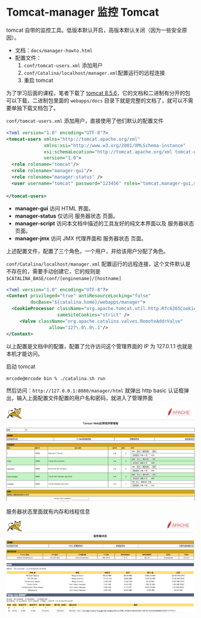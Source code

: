 # Tomcat-manager 监控 Tomcat

tomcat 自带的监控工具。低版本默认开启，高版本默认关闭（因为一些安全原因）。

- 文档：`docs/manager-howto.html`
- 配置文件：
  1. `conf/tomcat-users.xml` 添加用户
  2. `conf/Catalina/localhost/manager.xml`配置运行的远程连接
  3. 重启 tomcat

为了学习后面的课程，笔者下载了 [tomcat 8.5.6](https://tomcat.apache.org/download-80.cgi)，它的文档和二进制有分开的包可以下载，二进制包里面的 `webapps/docs` 目录下就是完整的文档了，就可以不需要单独下载文档包了。

`conf/tomcat-users.xml` 添加用户，直接使用了他们默认的配置文件

```xml
<?xml version="1.0" encoding="UTF-8"?>
<tomcat-users xmlns="http://tomcat.apache.org/xml"
              xmlns:xsi="http://www.w3.org/2001/XMLSchema-instance"
              xsi:schemaLocation="http://tomcat.apache.org/xml tomcat-users.xsd"
              version="1.0">
  <role rolename="tomcat"/>
  <role rolename="manager-gui"/>
  <role rolename="manager-status" />
  <user username="tomcat" password="123456" roles="tomcat,manager-gui,manager-status"/>

</tomcat-users>

```

- **manager-gui** 访问 HTML 界面。
- **manager-status** 仅访问 服务器状态 页面。
- **manager-script**  访问本文档中描述的工具友好的纯文本界面以及 服务器状态 页面。
- **manager-jmx** 访问 JMX 代理界面和 服务器状态 页面。

上述配置文件，配置了三个角色，一个用户，并给该用户分配了角色。



`conf/Catalina/localhost/manager.xml` 配置运行的远程连接，这个文件默认是不存在的，需要手动创建它，它的规则是 `$CATALINA_BASE/conf/[enginename]/[hostname]`

```xml
<?xml version="1.0" encoding="UTF-8"?>
<Context privileged="true" antiResourceLocking="false"
         docBase="${catalina.home}/webapps/manager">
  <CookieProcessor className="org.apache.tomcat.util.http.Rfc6265CookieProcessor"
                   sameSiteCookies="strict" />
     <Valve className="org.apache.catalina.valves.RemoteAddrValve"
                allow="127\.0\.0\.1"/>
</Context>
```

以上配置是文档中的配置，配置了允许访问这个管理界面的 IP 为 127.0.1.1 也就是本机才能访问。

启动 tomcat 

```bash
mrcode@mrcode bin % ./catalina.sh run
```

然后访问：`http://127.0.0.1:8080/manager/html` 就弹出 http basic 认证框弹出，输入上面配置文件配置的用户名和密码，就进入了管理界面

![image-20210125214202463](./assets/image-20210125214202463.png) 

服务器状态里面就有内存和线程信息

![image-20210125214524106](./assets/image-20210125214524106.png)

<iframe  height="500px" width="100%" frameborder=0 allowfullscreen="true" :src="$withBase('/ads.html')"></iframe>
